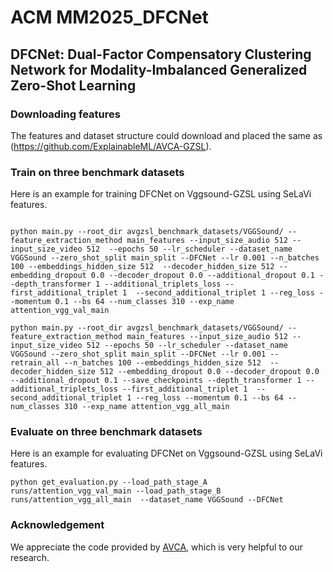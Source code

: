# ACM MM2025_DFCNet

## DFCNet: Dual-Factor Compensatory Clustering Network for Modality-Imbalanced Generalized Zero-Shot Learning

### Downloading features

The features and dataset structure could download and placed the same as (https://github.com/ExplainableML/AVCA-GZSL).

### Train on three benchmark datasets

Here is an example for training DFCNet on Vggsound-GZSL using SeLaVi features.

```

python main.py --root_dir avgzsl_benchmark_datasets/VGGSound/ --feature_extraction_method main_features --input_size_audio 512 --input_size_video 512  --epochs 50 --lr_scheduler --dataset_name VGGSound --zero_shot_split main_split --DFCNet --lr 0.001 --n_batches 100 --embeddings_hidden_size 512  --decoder_hidden_size 512 --embedding_dropout 0.0 --decoder_dropout 0.0 --additional_dropout 0.1 --depth_transformer 1 --additional_triplets_loss --first_additional_triplet 1  --second_additional_triplet 1 --reg_loss --momentum 0.1 --bs 64 --num_classes 310 --exp_name attention_vgg_val_main

python main.py --root_dir avgzsl_benchmark_datasets/VGGSound/ --feature_extraction_method main_features --input_size_audio 512 --input_size_video 512 --epochs 50 --lr_scheduler --dataset_name VGGSound --zero_shot_split main_split --DFCNet --lr 0.001 --retrain_all --n_batches 100 --embeddings_hidden_size 512  --decoder_hidden_size 512 --embedding_dropout 0.0 --decoder_dropout 0.0 --additional_dropout 0.1 --save_checkpoints --depth_transformer 1 --additional_triplets_loss --first_additional_triplet 1  --second_additional_triplet 1 --reg_loss --momentum 0.1 --bs 64 --num_classes 310 --exp_name attention_vgg_all_main

```

### Evaluate on three benchmark datasets

Here is an example for evaluating DFCNet on Vggsound-GZSL using SeLaVi features.

```
python get_evaluation.py --load_path_stage_A runs/attention_vgg_val_main --load_path_stage_B runs/attention_vgg_all_main  --dataset_name VGGSound --DFCNet

```

### Acknowledgement

We appreciate the code provided by [AVCA](https://github.com/ExplainableML/AVCA-GZSL), which is very helpful to our research.


